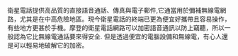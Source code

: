 [Title]: # (為何用衛星電話)
[Difficulty]: # (進階)
[Order]: # (0)

衛星電話提供高品質的直接語音通話、傳真與電子郵件,它通當用於彌補無線電網路，尤其是在中高危險地區。現今衛星電話的終端已更為便宜好攜帶且容易操作，有些地方更甚於手機。摩登的衛星電話網路可以加密語音通訊以防上竊聽，所以一般認為它比無線電通話要來得安全. 但是透過便宜的電腦設備和無線電，有心人還是可以輕易地破解它的加密。